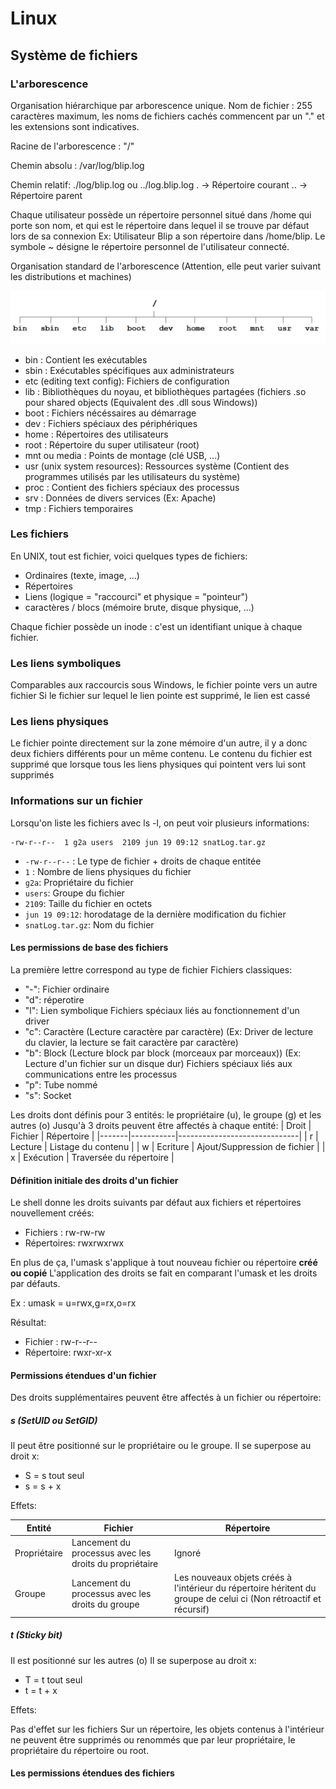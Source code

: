 # Linux

## Système de fichiers

### L'arborescence
Organisation hiérarchique par arborescence unique.
Nom de fichier : 255 caractères maximum, les noms de fichiers cachés commencent par un "." et les extensions sont indicatives.

Racine de l'arborescence : "/"

Chemin absolu : 
/var/log/blip.log

Chemin relatif:
./log/blip.log ou ../log.blip.log
. -> Répertoire courant
.. -> Répertoire parent

Chaque utilisateur possède un répertoire personnel situé dans /home qui porte son nom, et qui est le répertoire dans lequel il se trouve par défaut lors de sa connexion
Ex: Utilisateur Blip a son répertoire dans /home/blip.
Le symbole ~ désigne le répertoire personnel de l'utilisateur connecté.

Organisation standard de l'arborescence (Attention, elle peut varier suivant les distributions et machines)

![Image organisation de l'arborescence](../images/os_linus_fichiers_arbo.png)

- bin : Contient les exécutables
- sbin : Exécutables spécifiques aux administrateurs
- etc (editing text config): Fichiers de configuration
- lib : Bibliothèques du noyau, et bibliothèques partagées (fichiers .so pour shared objects (Equivalent des .dll sous Windows))
- boot : Fichiers nécéssaires au démarrage
- dev : Fichiers spéciaux des périphériques
- home : Répertoires des utilisateurs
- root : Répertoire du super utilisateur (root)
- mnt ou media : Points de montage (clé USB, ...)
- usr (unix system resources): Ressources système (Contient des programmes utilisés par les utilisateurs du système)
- proc : Contient des fichiers spéciaux des processus
- srv : Données de divers services (Ex: Apache)
- tmp : Fichiers temporaires

### Les fichiers

En UNIX, tout est fichier, voici quelques types de fichiers:
- Ordinaires (texte, image, ...)
- Répertoires
- Liens (logique = "raccourci" et physique = "pointeur")
- caractères / blocs (mémoire brute, disque physique, ...)

Chaque fichier possède un inode : c'est un identifiant unique à chaque fichier.

### Les liens symboliques

Comparables aux raccourcis sous Windows, le fichier pointe vers un autre fichier
Si le fichier sur lequel le lien pointe est supprimé, le lien est cassé

### Les liens physiques

Le fichier pointe directement sur la zone mémoire d'un autre, il y a donc deux fichiers différents pour un même contenu.
Le contenu du fichier est supprimé que lorsque tous les liens physiques qui pointent vers lui sont supprimés

### Informations sur un fichier

Lorsqu'on liste les fichiers avec ls -l, on peut voir plusieurs informations:
```
-rw-r--r--  1 g2a users  2109 jun 19 09:12 snatLog.tar.gz
```

- ``-rw-r--r--`` : Le type de fichier + droits de chaque entitée
- ``1`` : Nombre de liens physiques du fichier
- ``g2a``: Propriétaire du fichier
- ``users``: Groupe du fichier
- ``2109``: Taille du fichier en octets
- ``jun 19 09:12``: horodatage de la dernière modification du fichier
- ``snatLog.tar.gz``: Nom du fichier

#### Les permissions de base des fichiers

La première lettre correspond au type de fichier
Fichiers classiques:
- "-": Fichier ordinaire
- "d": réperotire
- "l": Lien symbolique
Fichiers spéciaux liés au fonctionnement d'un driver
- "c": Caractère (Lecture caractère par caractère) (Ex: Driver de lecture du clavier, la lecture se fait caractère par caractère)
- "b": Block (Lecture block par block (morceaux par morceaux)) (Ex: Lecture d'un fichier sur un disque dur)
Fichiers spéciaux liés aux communications entre les processus
- "p": Tube nommé
- "s": Socket

Les droits dont définis pour 3 entités: le propriétaire (u), le groupe (g) et les autres (o)
Jusqu'à 3 droits peuvent être affectés à chaque entité:
| Droit | Fichier   | Répertoire                   |
|-------|-----------|------------------------------|
| r     | Lecture   | Listage du contenu           |
| w     | Ecriture  | Ajout/Suppression de fichier |
| x     | Exécution | Traversée du répertoire      |

#### Définition initiale des droits d'un fichier

Le shell donne les droits suivants par défaut aux fichiers et répertoires nouvellement créés:
- Fichiers : rw-rw-rw
- Répertoires: rwxrwxrwx

En plus de ça, l'umask s'applique à tout nouveau fichier ou répertoire **créé ou copié**
L'application des droits se fait en comparant l'umask et les droits par défauts.

Ex :
umask = u=rwx,g=rx,o=rx

Résultat:
- Fichier : rw-r--r--
- Répertoire: rwxr-xr-x

#### Permissions étendues d'un fichier

Des droits supplémentaires peuvent être affectés à un fichier ou répertoire:

##### s (SetUID ou SetGID)

Il peut être positionné sur le propriétaire ou le groupe.
Il se superpose au droit x:
- S = s tout seul
- s = s + x

Effets:

| Entité       | Fichier                                                | Répertoire                                                                                                         |
|--------------|--------------------------------------------------------|--------------------------------------------------------------------------------------------------------------------|
| Propriétaire | Lancement du processus avec les droits du propriétaire | Ignoré                                                                                                             |
| Groupe       | Lancement du processus avec les droits du groupe       | Les nouveaux objets créés à l'intérieur du répertoire héritent du groupe de celui ci (Non rétroactif et récursif)  |

##### t (Sticky bit)

Il est positionné sur les autres (o)
Il se superpose au droit x:
- T = t tout seul
- t = t + x

Effets:

Pas d'effet sur les fichiers
Sur un répertoire, les objets contenus à l'intérieur ne peuvent être supprimés ou renommés que par leur propriétaire, le propriétaire du répertoire ou root.

#### Les permissions étendues des fichiers

